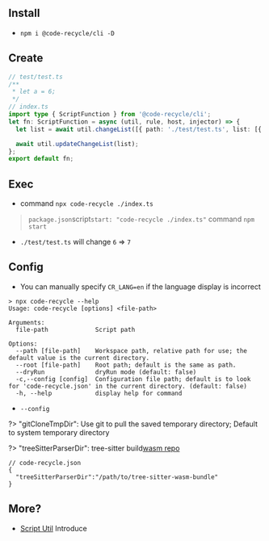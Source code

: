 ## Install
- `npm i @code-recycle/cli -D`

## Create
```ts
// test/test.ts
/**
 * let a = 6;
 */
// index.ts
import type { ScriptFunction } from '@code-recycle/cli';
let fn: ScriptFunction = async (util, rule, host, injector) => {
  let list = await util.changeList([{ path: './test/test.ts', list: [{ query: 'let a=[[$var]]', mode: 'like', replace: { var: '7' } }] }]);

  await util.updateChangeList(list);
};
export default fn;

```

## Exec
- command `npx code-recycle ./index.ts`
> `package.json`script`start: "code-recycle ./index.ts"` command `npm start`
- `./test/test.ts` will change `6` => `7`

## Config
- You can manually specify `CR_LANG=en` if the language display is incorrect

```
> npx code-recycle --help
Usage: code-recycle [options] <file-path>

Arguments:
  file-path             Script path

Options:
  --path [file-path]    Workspace path, relative path for use; the default value is the current directory.
  --root [file-path]    Root path; default is the same as path.
  --dryRun              dryRun mode (default: false)
  -c,--config [config]  Configuration file path; default is to look for 'code-recycle.json' in the current directory. (default: false)
  -h, --help            display help for command
```
- `--config`

?> "gitCloneTmpDir": Use git to pull the saved temporary directory; Default to system temporary directory

?> "treeSitterParserDir": tree-sitter build[wasm repo](./design/css-syntax-query?id=supported-languagesgrammar)

```jsonc
// code-recycle.json
{
  "treeSitterParserDir":"/path/to/tree-sitter-wasm-bundle"
}
```

## More?

- [Script Util](./script-util.md) Introduce